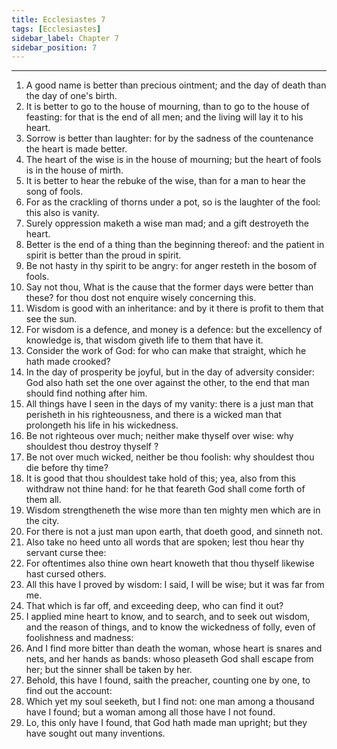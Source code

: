 ```yaml
---
title: Ecclesiastes 7
tags: [Ecclesiastes]
sidebar_label: Chapter 7
sidebar_position: 7
---
```


---
1. A good name is better than precious ointment; and the day of death than the day of one's birth.
2. It is better to go to the house of mourning, than to go to the house of feasting: for that is the end of all men; and the living will lay it to his heart.
3. Sorrow is better than laughter: for by the sadness of the countenance the heart is made better.
4. The heart of the wise is in the house of mourning; but the heart of fools is in the house of mirth.
5. It is better to hear the rebuke of the wise, than for a man to hear the song of fools.
6. For as the crackling of thorns under a pot, so is the laughter of the fool: this also is vanity.
7. Surely oppression maketh a wise man mad; and a gift destroyeth the heart.
8. Better is the end of a thing than the beginning thereof: and the patient in spirit is better than the proud in spirit.
9. Be not hasty in thy spirit to be angry: for anger resteth in the bosom of fools.
10. Say not thou, What is the cause that the former days were better than these? for thou dost not enquire wisely concerning this.
11. Wisdom is good with an inheritance: and by it there is profit to them that see the sun.
12. For wisdom is a defence, and money is a defence: but the excellency of knowledge is, that wisdom giveth life to them that have it.
13. Consider the work of God: for who can make that straight, which he hath made crooked?
14. In the day of prosperity be joyful, but in the day of adversity consider: God also hath set the one over against the other, to the end that man should find nothing after him.
15. All things have I seen in the days of my vanity: there is a just man that perisheth in his righteousness, and there is a wicked man that prolongeth his life in his wickedness.
16. Be not righteous over much; neither make thyself over wise: why shouldest thou destroy thyself ?
17. Be not over much wicked, neither be thou foolish: why shouldest thou die before thy time?
18. It is good that thou shouldest take hold of this; yea, also from this withdraw not thine hand: for he that feareth God shall come forth of them all.
19. Wisdom strengtheneth the wise more than ten mighty men which are in the city.
20. For there is not a just man upon earth, that doeth good, and sinneth not.
21. Also take no heed unto all words that are spoken; lest thou hear thy servant curse thee:
22. For oftentimes also thine own heart knoweth that thou thyself likewise hast cursed others.
23. All this have I proved by wisdom: I said, I will be wise; but it was far from me.
24. That which is far off, and exceeding deep, who can find it out?
25. I applied mine heart to know, and to search, and to seek out wisdom, and the reason of things, and to know the wickedness of folly, even of foolishness and madness:
26. And I find more bitter than death the woman, whose heart is snares and nets, and her hands as bands: whoso pleaseth God shall escape from her; but the sinner shall be taken by her.
27. Behold, this have I found, saith the preacher, counting one by one, to find out the account:
28. Which yet my soul seeketh, but I find not: one man among a thousand have I found; but a woman among all those have I not found.
29. Lo, this only have I found, that God hath made man upright; but they have sought out many inventions.